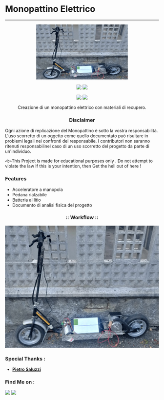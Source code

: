 # Monopattino Elettrico

---

<!-- Monopattino elettrico -->

<p align="center">
  <img src="mono2.1.jpg" width="300" height="180">
</p>

<p align="center">
  <img src="https://img.shields.io/badge/Version-2.1-green?style=for-the-badge">
  <img src="https://img.shields.io/github/license/htr-tech/zphisher?style=for-the-badge">
</p>

<p align="center">
  <img src="https://img.shields.io/badge/Author-MicheleVigano-cyan?style=flat-square">
  <img src="https://img.shields.io/badge/Open%20Source-Yes-cyan?style=flat-square">
</p>

<p align="center">Creazione di un monopattino elettrico con materiali di recupero.</p>

<h3><p align="center">Disclaimer</p></h3>

Ogni azione di replicazione del Monopattino è sotto la vostra responsabilità. L'uso scorretto di un oggetto come quello documentato può risultare in problemi legali nei confronti del responsabile. I contributori non saranno ritenuti responsabilinel caso di un uso scorretto del progetto da parte di un'individuo.


`<b>`This Project is made for educational purposes only . Do not attempt to violate the law If this is your intention, then Get the hell out of here !

### Features

- Acceleratore a manopola
- Pedana rialzabile
- Batteria al litio
- Documento di analisi fisica del progetto

<h3 align="center">
:: Workflow ::
</h3>
<p align="center">
<img src="mono2.1.jpg" width="600" height="400"/>
</p>

### Special Thanks :

- [**Pietro Saluzzi**](https://github.com/adi1090x)

### Find Me on :

<p align="left">
  <a href="https://github.com/MicheleVigano" target="_blank"><img src="https://img.shields.io/badge/Github-MicheleVigano-green?style=for-the-badge&logo=github"></a>
  <a href="mailto:michele.vigano.work@gmail.com" target="_blank"><img src="https://img.shields.io/badge/mail-michele.vigano.work-red?style=for-the-badge&logo=gmail"></a>
</p>
